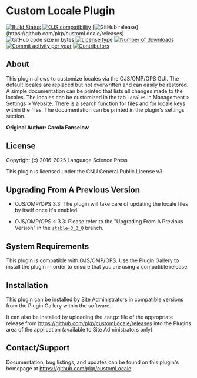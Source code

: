 # Custom Locale Plugin

[![Build Status](https://github.com/pkp/customLocale/actions/workflows/stable-3_4_0.yml/badge.svg)](https://github.com/pkp/customLocale/actions/workflows/stable-3_4_0.yml)
[![OJS compatibility](https://img.shields.io/badge/ojs-3.4-brightgreen)](https://github.com/pkp/ojs/tree/stable-3_4_0)
[![GitHub release](https://img.shields.io/github/v/release/pkp/customLocale?include_prereleases&label=latest%20release&filter=v1_2*)](https://github.com/pkp/customLocale/releases)
![GitHub code size in bytes](https://img.shields.io/github/languages/code-size/pkp/customLocale)
[![License type](https://img.shields.io/github/license/pkp/customLocale)](https://github.com/pkp/customLocale/blob/stable-3_4_0/LICENSE)
[![Number of downloads](https://img.shields.io/github/downloads/pkp/customLocale/total)](https://github.com/pkp/customLocale/releases)
[![Commit activity per year](https://img.shields.io/github/commit-activity/y/pkp/customLocale)](https://github.com/pkp/customLocale/graphs/code-frequency)
[![Contributors](https://img.shields.io/github/contributors-anon/pkp/customLocale)](https://github.com/pkp/customLocale/graphs/contributors)

## About

This plugin allows to customize locales via the OJS/OMP/OPS GUI. The default locales
are replaced but not overwritten and can easily be restored. A simple
documentation can be printed that lists all changes made to the locales. The
locales can be customized in the tab `Locales` in Management > Settings >
Website. There is a search function for files and for locale keys within the
files. The documentation can be printed in the plugin's settings section.

**Original Author: Carola Fanselow**

## License

Copyright (c) 2016-2025 Language Science Press

This plugin is licensed under the GNU General Public License v3.

## Upgrading From A Previous Version

- OJS/OMP/OPS 3.3: The plugin will take care of updating the locale files by itself once it's enabled.

- OJS/OMP/OPS < 3.3: Please refer to the "Upgrading From A Previous Version" in the [`stable-3_3_0`](https://github.com/pkp/customLocale/tree/stable-3_3_0) branch.

## System Requirements

This plugin is compatible with OJS/OMP/OPS. Use the Plugin Gallery to install the plugin in order to ensure that you are using a compatible release.

## Installation

This plugin can be installed by Site Administrators in compatible versions from
the Plugin Gallery within the software.

It can also be installed by uploading the .tar.gz file of the appropriate
release from https://github.com/pkp/customLocale/releases into the
Plugins area of the application (available to Site Administrators only).

## Contact/Support

Documentation, bug listings, and updates can be found on this plugin's homepage
at https://github.com/pkp/customLocale.
